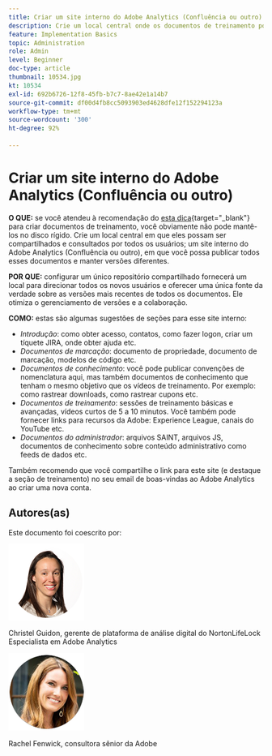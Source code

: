 ```yaml
---
title: Criar um site interno do Adobe Analytics (Confluência ou outro)
description: Crie um local central onde os documentos de treinamento possam ser compartilhados e consultados por todos os usuários.
feature: Implementation Basics
topic: Administration
role: Admin
level: Beginner
doc-type: article
thumbnail: 10534.jpg
kt: 10534
exl-id: 692b6726-12f8-45fb-b7c7-8ae42e1a14b7
source-git-commit: df00d4fb8cc5093903ed4628dfe12f152294123a
workflow-type: tm+mt
source-wordcount: '300'
ht-degree: 92%

---
```


# Criar um site interno do Adobe Analytics (Confluência ou outro)

**O QUE:** se você atendeu à recomendação do [esta dica](create-basic-videos-and-training.md){target="_blank"} para criar documentos de treinamento, você obviamente não pode mantê-los no disco rígido. Crie um local central em que eles possam ser compartilhados e consultados por todos os usuários; um site interno do Adobe Analytics (Confluência ou outro), em que você possa publicar todos esses documentos e manter versões diferentes.

**POR QUE:** configurar um único repositório compartilhado fornecerá um local para direcionar todos os novos usuários e oferecer uma única fonte da verdade sobre as versões mais recentes de todos os documentos. Ele otimiza o gerenciamento de versões e a colaboração.

**COMO:** estas são algumas sugestões de seções para esse site interno:

* _Introdução_: como obter acesso, contatos, como fazer logon, criar um tíquete JIRA, onde obter ajuda etc.
* _Documentos de marcação_: documento de propriedade, documento de marcação, modelos de código etc.
* _Documentos de conhecimento_: você pode publicar convenções de nomenclatura aqui, mas também documentos de conhecimento que tenham o mesmo objetivo que os vídeos de treinamento. Por exemplo: como rastrear downloads, como rastrear cupons etc.
* _Documentos de treinamento_: sessões de treinamento básicas e avançadas, vídeos curtos de 5 a 10 minutos. Você também pode fornecer links para recursos da Adobe: Experience League, canais do YouTube etc.
* _Documentos do administrador_: arquivos SAINT, arquivos JS, documentos de conhecimento sobre conteúdo administrativo como feeds de dados etc.

Também recomendo que você compartilhe o link para este site (e destaque a seção de treinamento) no seu email de boas-vindas ao Adobe Analytics ao criar uma nova conta.


## Autores(as)

Este documento foi coescrito por:

![Christel Guidon](assets/Christel-Headshot-150.png)

Christel Guidon, gerente de plataforma de análise digital do NortonLifeLock 
Especialista em Adobe Analytics

![Rachel Fenwick](assets/Rachel-Fenwick-150.png)

Rachel Fenwick, consultora sênior da Adobe
